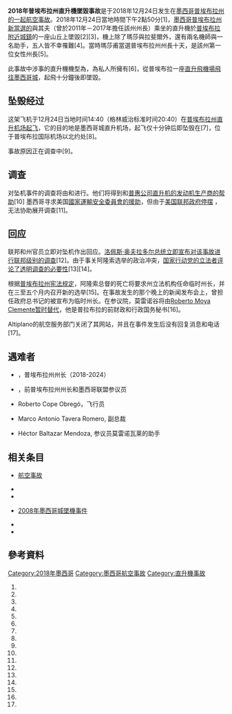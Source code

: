 **2018年普埃布拉州直升機墜毀事故**是于2018年12月24日发生在[墨西哥](../Page/墨西哥.md "wikilink")[普埃布拉州的一起航空事故](../Page/普埃布拉州.md "wikilink")。2018年12月24日當地時間下午2點50分\[1\]，[墨西哥](../Page/墨西哥.md "wikilink")[普埃布拉州新當選的](../Page/普埃布拉州.md "wikilink")與其夫（曾於2011年－2017年擔任該州州長）乘坐的直升機於[普埃布拉附近城鎮](../Page/普埃布拉.md "wikilink")的一座山丘上墜毀\[2\]\[3\]，機上除了瑪莎與拉斐爾外，還有兩名機師與一名助手，五人皆不幸罹難\[4\]。當時瑪莎甫當選普埃布拉州州長十天，是該州第一位女性州長\[5\]。

此事故中涉事的直升機機型為，為私人所擁有\[6\]，從普埃布拉一座[直升飛機場飛往](https://zh.wikipedia.org/wiki/直升飛機場 "wikilink")[墨西哥城](../Page/墨西哥城.md "wikilink")，起飛十分鐘後即墜毀。

## 坠毁经过

这架飞机于12月24日当地时间14:40（格林威治标准时间20:40）在[普埃布拉州直升机场起飞](../Page/普埃布拉州.md "wikilink")，它的目的地是墨西哥城直升机场，起飞仅十分钟后即坠毁在\[7\]，位于普埃布拉国际机场以北约处\[8\]。

事故原因正在调查中\[9\]。

## 调查

对坠机事件的调查将由和进行。他们将得到和[普惠公司直升机的发动机生产商的帮助](../Page/普惠公司.md "wikilink")\[10\]
墨西哥寻求美国[國家運輸安全委員會的援助](../Page/國家運輸安全委員會.md "wikilink")，但由于[美国联邦政府停摆](https://zh.wikipedia.org/wiki/2018年美国联邦政府停摆事件 "wikilink")
，无法协助展开调查\[11\]。

## 回应

联邦和州官员立即对坠机作出回应。[洛佩斯·奥夫拉多尔总统立即宣布对该事故进行联邦级别的调查](../Page/洛佩斯·奥夫拉多尔.md "wikilink")\[12\]。由于事关阿隆索选举的政治冲突，[国家行动党的立法者评论了透明调查的必要性](../Page/国家行动党.md "wikilink")\[13\]\[14\]。

根据[普埃布拉州宪法规定](../Page/普埃布拉州.md "wikilink")，阿隆索总督的死亡将要求州立法机构任命临时州长，并在三至五个月内召开新的选举\[15\]。在事故发生的那个晚上的新闻发布会上，曾担任政府总书记的被宣布为临时州长。在参议院，莫雷诺谷将由[Roberto
Moya
Clemente暂时替代](https://zh.wikipedia.org/wiki/Roberto_Moya_Clemente "wikilink")，他是普拉布拉的前财政和行政国务秘书\[16\]。

Altiplano的航空服务部门关闭了其网站，并且在事件发生后没有回复消息和电话\[17\]。

## 遇难者

  - ，普埃布拉州州长（2018-2024）

  - ，前普埃布拉州州长和墨西哥联盟参议员

  - Roberto Cope Obregó，飞行员

  - Marco Antonio Tavera Romero, 副总裁

  - Héctor Baltazar Mendoza, 参议员莫雷诺瓦莱的助手

## 相关条目

  - [航空事故](../Page/航空事故.md "wikilink")

  -
  -
  - [2008年墨西哥城墜機事件](../Page/2008年墨西哥城墜機事件.md "wikilink")

  -
  -
## 參考資料

[Category:2018年墨西哥](https://zh.wikipedia.org/wiki/Category:2018年墨西哥 "wikilink")
[Category:墨西哥航空事故](https://zh.wikipedia.org/wiki/Category:墨西哥航空事故 "wikilink")
[Category:直升機事故](https://zh.wikipedia.org/wiki/Category:直升機事故 "wikilink")

1.
2.

3.

4.
5.
6.

7.

8.

9.

10.

11.

12.

13.
14.
15.

16.

17.